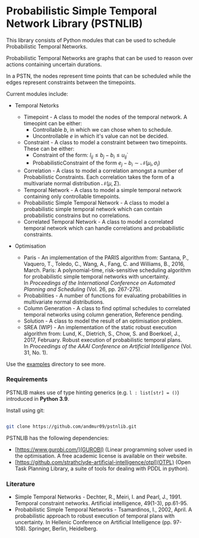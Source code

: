 # Probabilistic Simple Temporal Network Library (PSTNLIB)

  

This library consists of Python modules that can be used to schedule Probabilistic Temporal Networks.

Probabilistic Temporal Networks are graphs that can be used to reason over actions containing uncertain durations.

In a PSTN, the nodes represent time points that can be scheduled while the edges represent constraints between the timepoints.

  

Current modules include:

- Temporal Netorks
    - Timepoint - A class to model the nodes of the temporal network. A timeopint can be either:
        - Controllable $b$, in which we can chose when to schedule.
        - Uncontrollable $e$ in which it's value can not be decided.
    - Constraint - A class to model a constraint between two timepoints. These can be either:
	    - Constraint of the form:  $l_{ij} \leq b_j - b_i \leq u_{ij}$`
		- ProbabilisticConstraint of the form $e_j - b_i \sim \mathcal{N}(\mu_i, \sigma_i)$
	- Correlation - A class to model a correlation amongst a number of Probabilistic Constraints. Each correlation takes the form of a multivariate normal distribution $\mathcal{N}(\mu, \Sigma)$.
	- Temporal Network - A class to model a simple temporal network containing only controllable timepoints.
	- Probabilistic Simple Temporal Network - A class to model a probabilistic simple temporal network which can contain probabilistic constrains but no correlations.
	- Correlated Temporal Network - A class to model a correlated temporal network which can handle correlations and probabilistic constraints.
	
- Optimisation
	- Paris - An implementation of the PARIS algorithm from: Santana, P., Vaquero, T., Toledo, C., Wang, A., Fang, C. and Williams, B., 2016, March. Paris: A polynomial-time, risk-sensitive scheduling algorithm for probabilistic simple temporal networks with uncertainty. In _Proceedings of the International Conference on Automated Planning and Scheduling_ (Vol. 26, pp. 267-275).
	- Probabilities - A number of functions for evaluating probabilities in multivariate normal distributions.
	- Column Generation - A class to find optimal schedules to correlated temporal networks using column generation, Reference pending.
	- Solution - A class to model the result of an optimisation problem.
	- SREA (WIP) - An implementation of the static robust execution algorithm from: Lund, K., Dietrich, S., Chow, S. and Boerkoel, J., 2017, February. Robust execution of probabilistic temporal plans. In _Proceedings of the AAAI Conference on Artificial Intelligence_ (Vol. 31, No. 1).

Use the [examples](examples) directory to see more. 

### Requirements

PSTNLIB makes use of type hinting generics (e.g. `l : list[str] = ()`) introduced in **Python 3.9**.

Install using git:

```bash

git clone https://github.com/andmur09/pstnlib.git

```

PSTNLIB has the following dependencies:

- [https://www.gurobi.com/](GUROBI) (Linear programming solver used in the optimisation. A free academic license is available on their website.
- [https://github.com/strathclyde-artificial-intelligence/otpl](OTPL) (Open Task Planning Library, a suite of tools for dealing with PDDL in python).
  

### Literature

- Simple Temporal Networks - Dechter, R., Meiri, I. and Pearl, J., 1991. Temporal constraint networks. Artificial intelligence, 49(1-3), pp.61-95.
- Probabilistic Simple Temporal Networks - Tsamardinos, I., 2002, April. A probabilistic approach to robust execution of temporal plans with uncertainty. In Hellenic Conference on Artificial Intelligence (pp. 97-108). Springer, Berlin, Heidelberg.